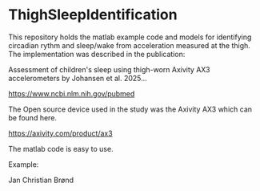 # ThighSleepIdentification
This repository holds the matlab example code and models for identifying circadian rythm and sleep/wake from acceleration measured at the thigh. The implementation was described in the publication:

Assessment of children's sleep using thigh-worn Axivity AX3 accelerometers by Johansen et al. 2025...

https://www.ncbi.nlm.nih.gov/pubmed

The Open source device used in the study was the Axivity AX3 which can be found here.

https://axivity.com/product/ax3

The matlab code is easy to use. 

Example:


Jan Christian Brønd
